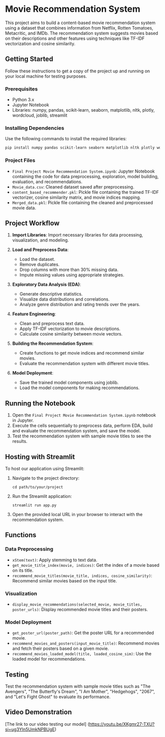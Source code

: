      
# Movie Recommendation System
This project aims to build a content-based movie recommendation system using a dataset that combines information from Netflix, Rotten Tomatoes, Metacritic, and IMDb. The recommendation system suggests movies based on their descriptions and other features using techniques like TF-IDF vectorization and cosine similarity.

## Getting Started
Follow these instructions to get a copy of the project up and running on your local machine for testing purposes.

### Prerequisites
- Python 3.x
- Jupyter Notebook
- Libraries: numpy, pandas, scikit-learn, seaborn, matplotlib, nltk, plotly, wordcloud, joblib, streamlit

### Installing Dependencies
Use the following commands to install the required libraries:
```sh
pip install numpy pandas scikit-learn seaborn matplotlib nltk plotly wordcloud joblib
```

### Project Files
- `Final Project Movie Recommendation System.ipynb`: Jupyter Notebook containing the code for data preprocessing, exploration, model building, evaluation, and recommendations.
- `Movie_data.csv`: Cleaned dataset saved after preprocessing.
- `content_based_recommender.pkl`: Pickle file containing the trained TF-IDF vectorizer, cosine similarity matrix, and movie indices mapping.
- `Merged_data.pkl`: Pickle file containing the cleaned and preprocessed movie data.

## Project Workflow
1. **Import Libraries**: Import necessary libraries for data processing, visualization, and modeling.

2. **Load and Preprocess Data**: 
   - Load the dataset.
   - Remove duplicates.
   - Drop columns with more than 30% missing data.
   - Impute missing values using appropriate strategies.

3. **Exploratory Data Analysis (EDA)**:
   - Generate descriptive statistics.
   - Visualize data distributions and correlations.
   - Analyze genre distribution and rating trends over the years.

4. **Feature Engineering**:
   - Clean and preprocess text data.
   - Apply TF-IDF vectorization to movie descriptions.
   - Calculate cosine similarity between movie vectors.

5. **Building the Recommendation System**:
   - Create functions to get movie indices and recommend similar movies.
   - Evaluate the recommendation system with different movie titles.

6. **Model Deployment**:
   - Save the trained model components using joblib.
   - Load the model components for making recommendations.

## Running the Notebook
1. Open the `Final Project Movie Recommendation System.ipynb` notebook in Jupyter.
2. Execute the cells sequentially to preprocess data, perform EDA, build and evaluate the recommendation system, and save the model.
3. Test the recommendation system with sample movie titles to see the results.

## Hosting with Streamlit
To host our application using Streamlit:
1. Navigate to the project directory:
    ```
    cd path/to/your/project
    ```
2. Run the Streamlit application:
    ```
    streamlit run app.py
    ```
3. Open the provided local URL in your browser to interact with the recommendation system.

## Functions
### Data Preprocessing
- `xStem(text)`: Apply stemming to text data.
- `get_movie_title_index(movie, indices)`: Get the index of a movie based on its title.
- `recommend_movie_titles(movie_title, indices, cosine_similarity)`: Recommend similar movies based on the input title.

### Visualization
- `display_movie_recommendations(selected_movie, movie_titles, poster_urls)`: Display recommended movie titles and their posters.

### Model Deployment
- `get_poster_url(poster_path)`: Get the poster URL for a recommended movie.
- `recommend_movies_and_posters(input_movie_title)`: Recommend movies and fetch their posters based on a given movie.
- `recommend_movies_loaded_model(title, loaded_cosine_sim)`: Use the loaded model for recommendations.

## Testing
Test the recommendation system with sample movie titles such as "The Avengers", "The Butterfly's Dream", "I Am Mother", "Hedgehogs", "2067", and "Let's Fight Ghost" to evaluate its performance.

## Video Demonstration
[The link to our video testing our model]  (https://youtu.be/XKgmr27-TXU?si=ug3Yln5UmkNPBUgE)



